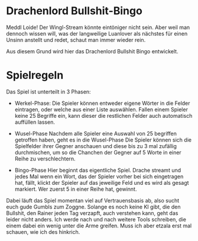 ﻿# Drachenlord Bullshit-Bingo

Meddl Loide! Der Wingl-Stream könnte eintöniger nicht sein. Aber weil
man dennoch wissen will, was der langweilige Luanlover als nächstes
für einen Unsinn anstellt und redet, schaut man immer wieder rein.

Aus diesem Grund wird hier das Drachenlord Bullshit Bingo entwickelt.

# Spielregeln
Das Spiel ist unterteilt in 3 Phasen:

 - Werkel-Phase:
    Die Spieler können entweder eigene Wörter in die Felder eintragen, oder welche aus einer Liste 
    auswählen. Fallen einem Spieler keine 25 Begriffe ein, kann dieser die restlichen Felder auch
    automatisch auffüllen lassen.

 - Wusel-Phase
    Nachdem alle Spieler eine Auswahl von 25 begriffen getroffen haben, geht es in die Wusel-Phase
    Die Spieler können sich die Spielfelder ihrer Gegner anschauen und diese bis zu 3 mal zufällig 
    durchmischen, um so die Chanchen der Gegner auf 5 Worte in einer Reihe zu verschlechtern.

 - Bingo-Phase
    Hier beginnt das eigentliche Spiel. Drache streamt und jedes Mal wenn ein Wort, das der Spieler vorher
    bei sich eingetragen hat, fällt, klickt der Spieler auf das jeweilige Feld und es wird als gesagt markiert.
    Wer zuerst 5 in einer Reihe hat, gewinnt.

Dabei läuft das Spiel momentan viel auf Vertrauensbasis ab, also sucht euch gude Gumbls zum Zoggne. Solange es noch keine KI gibt, die den Bullshit, den Rainer jeden Tag verzapft, auch verstehen kann, geht das leider nicht anders. Ich werde nach und nach weitere Tools schreiben, die einem dabei ein wenig unter die Arme greifen. Muss ich aber etzala erst mal schauen, wie ich des hinkrich.
